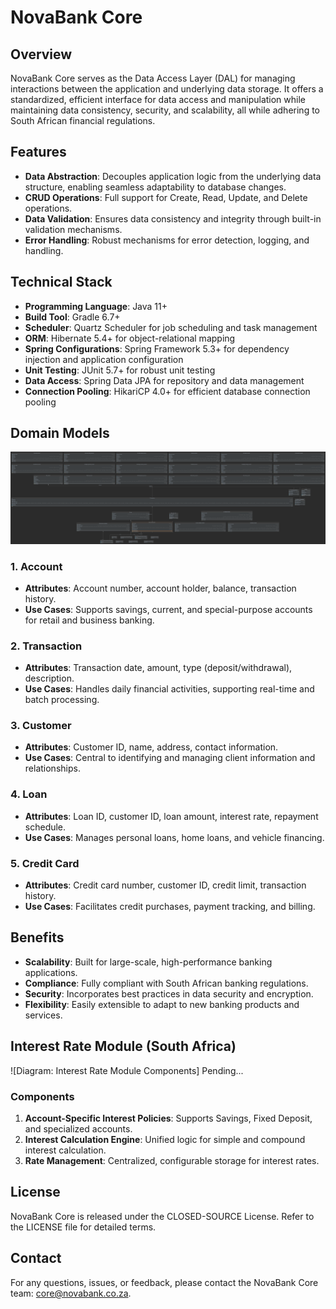 # NovaBank Core

## Overview

NovaBank Core serves as the Data Access Layer (DAL) for managing interactions between the application and underlying data storage. It offers a standardized, efficient interface for data access and manipulation while maintaining data consistency, security, and scalability, all while adhering to South African financial regulations.

## Features

- **Data Abstraction**: Decouples application logic from the underlying data structure, enabling seamless adaptability to database changes.
- **CRUD Operations**: Full support for Create, Read, Update, and Delete operations.
- **Data Validation**: Ensures data consistency and integrity through built-in validation mechanisms.
- **Error Handling**: Robust mechanisms for error detection, logging, and handling.

## Technical Stack

- **Programming Language**: Java 11+
- **Build Tool**: Gradle 6.7+
- **Scheduler**: Quartz Scheduler for job scheduling and task management
- **ORM**: Hibernate 5.4+ for object-relational mapping
- **Spring Configurations**: Spring Framework 5.3+ for dependency injection and application configuration
- **Unit Testing**: JUnit 5.7+ for robust unit testing
- **Data Access**: Spring Data JPA for repository and data management
- **Connection Pooling**: HikariCP 4.0+ for efficient database connection pooling

## Domain Models

![Diagram: Domain Model Relationships](./images/nova_bank_models.png)

### 1. Account

- **Attributes**: Account number, account holder, balance, transaction history.
- **Use Cases**: Supports savings, current, and special-purpose accounts for retail and business banking.

### 2. Transaction

- **Attributes**: Transaction date, amount, type (deposit/withdrawal), description.
- **Use Cases**: Handles daily financial activities, supporting real-time and batch processing.

### 3. Customer

- **Attributes**: Customer ID, name, address, contact information.
- **Use Cases**: Central to identifying and managing client information and relationships.

### 4. Loan

- **Attributes**: Loan ID, customer ID, loan amount, interest rate, repayment schedule.
- **Use Cases**: Manages personal loans, home loans, and vehicle financing.

### 5. Credit Card

- **Attributes**: Credit card number, customer ID, credit limit, transaction history.
- **Use Cases**: Facilitates credit purchases, payment tracking, and billing.

## Benefits

- **Scalability**: Built for large-scale, high-performance banking applications.
- **Compliance**: Fully compliant with South African banking regulations.
- **Security**: Incorporates best practices in data security and encryption.
- **Flexibility**: Easily extensible to adapt to new banking products and services.

## Interest Rate Module (South Africa)

![Diagram: Interest Rate Module Components] Pending...

### Components

1. **Account-Specific Interest Policies**: Supports Savings, Fixed Deposit, and specialized accounts.
2. **Interest Calculation Engine**: Unified logic for simple and compound interest calculation.
3. **Rate Management**: Centralized, configurable storage for interest rates.

## License

NovaBank Core is released under the CLOSED-SOURCE License. Refer to the LICENSE file for detailed terms.

## Contact

For any questions, issues, or feedback, please contact the NovaBank Core team: core@novabank.co.za.
